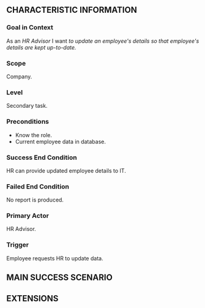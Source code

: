 ## CHARACTERISTIC INFORMATION

### Goal in Context

As an *HR Advisor* I want *to update an employee's details so that employee's details are kept up-to-date.*
### Scope

Company.

### Level

Secondary task.

### Preconditions

- Know the role.
- Current employee data in database.

### Success End Condition

HR can provide updated employee details to IT.

### Failed End Condition

No report is produced.

### Primary Actor

HR Advisor.

### Trigger

Employee requests HR to update data.

## MAIN SUCCESS SCENARIO



## EXTENSIONS

